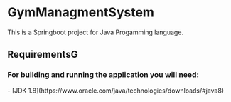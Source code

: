 # GymManagmentSystem

This is a Springboot project for Java Progamming language. 
## RequirementsG
<h3>For building and running the application you will need:</h3>
- [JDK 1.8](https://www.oracle.com/java/technologies/downloads/#java8)
<!-- <a href="https://www.oracle.com/java/technologies/downloads/#java8">JDK 1.8</a> -->